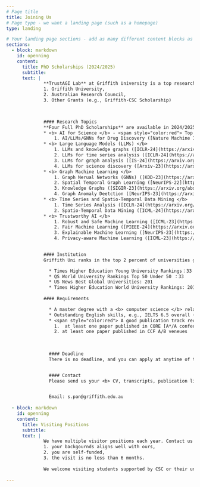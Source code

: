 ```yaml
---
# Page title
title: Joining Us
# Page type - we want a landing page (such as a homepage)
type: landing

# Your landing page sections - add as many different content blocks as you like
sections:
  - block: markdown
    id: openning
    content:
      title: PhD Scholarships (2024/2025)
      subtitle: 
      text: |
              **TrustAGI Lab** at Griffith University is a top research lab focusing on trustworthy artificial general AI research. We am looking for self-motivated Ph.D students funded by: 
              1. Griffith University, 
              2. Australian Research Council, 
              3. Other Grants (e.g., Griffith-CSC Scholarship)


              
              #### Research Topics
              **Four Full PhD Scholarships** are available in 2024/2025. The scholarships cover both tuition fee and living stipends. We are looking for candidates to work on the following research topics.  See our recent publications for more details. Contact us if you are interested in one of these topics. 
              * <b> AI for Science </b> - <span style="color:red"> Top Priority</span>
                  1. AI/LLMs/GNNs for Drug Discovery ([Nature Machine Intelligence 2024](https://www.nature.com/articles/s42256-024-00847-1))
              * <b> Large Language Models (LLMs) </b> 
                  1. LLMs and knowledge graphs ([ICLR-24](https://arxiv.org/abs/2310.01061), [TKDE-24](https://arxiv.org/abs/2306.08302)) - <span style="color:red"> Top Priority</span>
                  2. LLMs for time series analysis ([ICLR-24](https://arxiv.org/abs/2310.01728))
                  3. LLMs for graph analysis ([IS-24](https://arxiv.org/abs/2310.05499)) - <span style="color:red"> Top Priority</span>
                  4. LLMs for science discovery ([Arxiv-23](https://arxiv.org/abs/2310.07984))
              * <b> Graph Machine Learning </b>
                  1. Graph Nerual Networks (GNNs) ([KDD-23](https://arxiv.org/abs/2305.18457))
                  2. Spatial Temporal Graph Learning ([NeurIPS-22](https://proceedings.neurips.cc/paper_files/paper/2022/file/7dadc855cef7494d5d956a8d28add871-Paper-Conference.pdf))
                  3. Knowledge Graphs ([SIGIR-23](https://arxiv.org/abs/2304.08183))
                  4. Graph Anomaly Deetction ([NeurIPS-23](https://arxiv.org/abs/2310.16520))
              * <b> Time Series and Spatio-Temporal Data Mining </b>
                  1. Time Series Analysis ([ICLR-24](https://arxiv.org/abs/2310.01728))
                  2. Spatio-Temporal Data Mining ([ICML-24](https://arxiv.org/abs/2402.02713))
              * <b> Trustworthy AI </b>
                  1. Robust and Safe Machine Learning ([ICML-23](https://proceedings.mlr.press/v202/zhang23aq/zhang23aq.pdf))
                  2. Fair Machine Learning ([PIEEE-24](https://arxiv.org/abs/2205.07424))
                  3. Explainable Machine Learning ([NeurIPS-23](https://arxiv.org/abs/2310.16520))
                  4. Privacy-aware Machine Learning ([ICML-23](https://proceedings.mlr.press/v202/zhang23aq/zhang23aq.pdf))

              
              #### Institution
              Griffith Uni ranks in the top 2 percent of universities globally with 50000 students spanning six campuses in South East Queensland, Australia. The [Computer Science & Engineering](https://www.shanghairanking.com/institution/griffith-university) at Griffith ranks in the top **76-100** globally. 

                * Times Higher Education Young University Rankings：33
                * QS World University Rankings Top 50 Under 50 ：33
                * US News Best Global Universities: 201
                * Times Higher Education World University Rankings: 201–250
                
              #### Requirements

                * A master degree with a <b> computer science </b> related background, and GPA > 85/100. Outstanding students with only undergraduate degree can also be considered, if GPA > 90/100.
                * Outstanding English skills, e.g., IELTS 6.5 overall (no band less than 6.0), TOEFL IBT 79 + (no sub-score less than 19), PTE 58 (no sub-score less than 50).
                * <span style="color:red"> A good publication track record, demonstrated by publications.</span>
                  1.  at least one paper published in CORE [A*/A conference](http://portal.core.edu.au/conf-ranks/) or JCR Q1 Journal, or
                  2. at least one paper published in CCF A/B veneues
  
  
  
                #### Deadline
                There is no deadline, and you can apply at anytime of the year! 


                #### Contact
                Please send us your <b> CV, transcripts, publication list, and research topics# (not have to be the one listed above) </b> that you are interested in. Due to large number of applications, We may only reply to selected applicants.


                Email: s.pan@griffith.edu.au
      
  - block: markdown
    id: openning
    content:
      title: Visiting Positions
      subtitle: 
      text: |
              We have multiple visitor positions each year. Contact us if               
              1. your backgournds aligns well with ours, 
              2. you are self-funded, 
              3. the visit is no less than 6 months.
              
              We welcome visiting students supported by CSC or their universities. We have multiple faculty academics in the lab. For the CSC visiting request, each year each academic in the lab can only host **2** visiting students per CSC requirement. 
      
---
```

